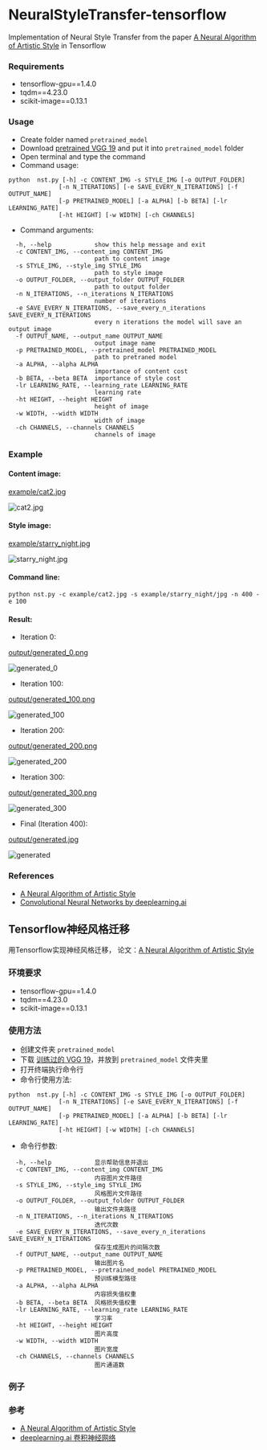# NeuralStyleTransfer-tensorflow

Implementation of Neural Style Transfer from the paper [A Neural Algorithm of Artistic Style](http://arxiv.org/abs/1508.06576) in Tensorflow

### Requirements

* tensorflow-gpu==1.4.0
* tqdm==4.23.0
* scikit-image==0.13.1

### Usage

* Create folder named `pretrained_model`
* Download [pretrained VGG 19](http://www.vlfeat.org/matconvnet/models/imagenet-vgg-verydeep-19.mat) and put it into `pretrained_model` folder
* Open terminal and type the command
* Command usage: 

```
python  nst.py [-h] -c CONTENT_IMG -s STYLE_IMG [-o OUTPUT_FOLDER]
              [-n N_ITERATIONS] [-e SAVE_EVERY_N_ITERATIONS] [-f OUTPUT_NAME]
              [-p PRETRAINED_MODEL] [-a ALPHA] [-b BETA] [-lr LEARNING_RATE]
              [-ht HEIGHT] [-w WIDTH] [-ch CHANNELS]
```

* Command arguments:

```
  -h, --help            show this help message and exit
  -c CONTENT_IMG, --content_img CONTENT_IMG
                        path to content image
  -s STYLE_IMG, --style_img STYLE_IMG
                        path to style image
  -o OUTPUT_FOLDER, --output_folder OUTPUT_FOLDER
                        path to output folder
  -n N_ITERATIONS, --n_iterations N_ITERATIONS
                        number of iterations
  -e SAVE_EVERY_N_ITERATIONS, --save_every_n_iterations SAVE_EVERY_N_ITERATIONS
                        every n iterations the model will save an output image
  -f OUTPUT_NAME, --output_name OUTPUT_NAME
                        output image name
  -p PRETRAINED_MODEL, --pretrained_model PRETRAINED_MODEL
                        path to pretraned model
  -a ALPHA, --alpha ALPHA
                        importance of content cost
  -b BETA, --beta BETA  importance of style cost
  -lr LEARNING_RATE, --learning_rate LEARNING_RATE
                        learning rate
  -ht HEIGHT, --height HEIGHT
                        height of image
  -w WIDTH, --width WIDTH
                        width of image
  -ch CHANNELS, --channels CHANNELS
                        channels of image
```

### Example

#### Content image:

[example/cat2.jpg](example/cat2.jpg)

![cat2.jpg](example/cat2.jpg)

#### Style image: 

[example/starry_night.jpg](example/starry_night.jpg)

![starry_night.jpg](example/starry_night.jpg)

#### Command line:

```
python nst.py -c example/cat2.jpg -s example/starry_night/jpg -n 400 -e 100
```

#### Result:

* Iteration 0:

[output/generated_0.png](output/generated_0.png)

![generated_0](output/generated_0.png)

* Iteration 100:

[output/generated_100.png](output/generated_100.png)

![generated_100](output/generated_100.png)

* Iteration 200:

[output/generated_200.png](output/generated_200.png)

![generated_200](output/generated_200.png)

* Iteration 300:

[output/generated_300.png](output/generated_300.png)

![generated_300](output/generated_300.png)

* Final (Iteration 400):

[output/generated.jpg](output/generated.jpg)

![generated](output/generated.jpg)

### References

* [A Neural Algorithm of Artistic Style](http://arxiv.org/abs/1508.06576)
* [Convolutional Neural Networks by deeplearning.ai](https://www.coursera.org/learn/convolutional-neural-networks)

## Tensorflow神经风格迁移

用Tensorflow实现神经风格迁移， 论文：[A Neural Algorithm of Artistic Style](http://arxiv.org/abs/1508.06576)

### 环境要求

* tensorflow-gpu==1.4.0
* tqdm==4.23.0
* scikit-image==0.13.1

### 使用方法

* 创建文件夹 `pretrained_model`
* 下载 [训练过的 VGG 19](http://www.vlfeat.org/matconvnet/models/imagenet-vgg-verydeep-19.mat)，并放到 `pretrained_model` 文件夹里
* 打开终端执行命令行
* 命令行使用方法: 

```
python  nst.py [-h] -c CONTENT_IMG -s STYLE_IMG [-o OUTPUT_FOLDER]
              [-n N_ITERATIONS] [-e SAVE_EVERY_N_ITERATIONS] [-f OUTPUT_NAME]
              [-p PRETRAINED_MODEL] [-a ALPHA] [-b BETA] [-lr LEARNING_RATE]
              [-ht HEIGHT] [-w WIDTH] [-ch CHANNELS]
```

* 命令行参数:

```
  -h, --help            显示帮助信息并退出
  -c CONTENT_IMG, --content_img CONTENT_IMG
                        内容图片文件路径
  -s STYLE_IMG, --style_img STYLE_IMG
                        风格图片文件路径
  -o OUTPUT_FOLDER, --output_folder OUTPUT_FOLDER
                        输出文件夹路径
  -n N_ITERATIONS, --n_iterations N_ITERATIONS
                        迭代次数
  -e SAVE_EVERY_N_ITERATIONS, --save_every_n_iterations SAVE_EVERY_N_ITERATIONS
                        保存生成图片的间隔次数
  -f OUTPUT_NAME, --output_name OUTPUT_NAME
                        输出图片名
  -p PRETRAINED_MODEL, --pretrained_model PRETRAINED_MODEL
                        预训练模型路径
  -a ALPHA, --alpha ALPHA
                        内容损失值权重
  -b BETA, --beta BETA  风格损失值权重
  -lr LEARNING_RATE, --learning_rate LEARNING_RATE
                        学习率
  -ht HEIGHT, --height HEIGHT
                        图片高度
  -w WIDTH, --width WIDTH
                        图片宽度
  -ch CHANNELS, --channels CHANNELS
                        图片通道数
```

### 例子 

### 参考

* [A Neural Algorithm of Artistic Style](http://arxiv.org/abs/1508.06576)
* [deeplearning.ai 卷积神经网络](https://www.coursera.org/learn/convolutional-neural-networks)
